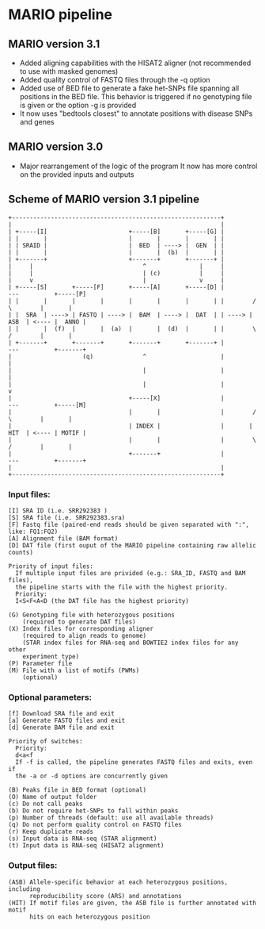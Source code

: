# MARIO pipeline

## MARIO version 3.1
* Added aligning capabilities with the HISAT2 aligner (not recommended to use with masked genomes)
* Added quality control of FASTQ files through the -q option
* Added use of BED file to generate a fake het-SNPs file spanning all positions
  in the BED file. This behavior is triggered if no genotyping file is given
  or the option -g is provided
* It now uses "bedtools closest" to annotate positions with disease SNPs and genes

## MARIO version 3.0
* Major rearrangement of the logic of the program
  It now has more control on the provided inputs and outputs


## Scheme of MARIO version 3.1 pipeline

```
+-----------------------------------------------------------+
|                                                           |
| +-----[I]                       +-----[B]       +-----[G] |
| |       |                       |       |       |       | |
| | SRAID |                       |  BED  | ----> |  GEN  | |
| |       |                       |       |  (b)  |       | |
| +-------+                       +-------+       +-------+ |
|     |                               ^               |     | 
|     |                               | (c)           |     |
|     v                               |               v     |
| +-----[S]       +-----[F]       +-----[A]       +-----[D] |          ---          +-----[P]
| |       |       |       |       |       |       |       | |        /     \        |       |
| |  SRA  | ----> | FASTQ | ----> |  BAM  | ----> |  DAT  | | ----> |  ASB  | <---- |  ANNO |
| |       |  (f)  |       |  (a)  |       |  (d)  |       | |        \     /        |       |
| +-------+       +-------+       +-------+       +-------+ |          ---          +-------+
|                    (q)              ^                     |           |
|                                     |                     |           |
|                                     |                     |           v
|                                 +-----[X]                 |          ---          +-----[M]
|                                 |       |                 |        /     \        |       |
|                                 | INDEX |                 |       |  HIT  | <---- | MOTIF |
|                                 |       |                 |        \     /        |       |
|                                 +-------+                 |          ---          +-------+
|                                                           |
+-----------------------------------------------------------+
```


### Input files:

```
[I] SRA ID (i.e. SRR292383 )
[S] SRA file (i.e. SRR292383.sra)
[F] Fastq file (paired-end reads should be given separated with ":", like: FQ1:FQ2)
[A] Alignment file (BAM format)
[D] DAT file (first ouput of the MARIO pipeline containing raw allelic counts)

Priority of input files:
  If multiple input files are privided (e.g.: SRA_ID, FASTQ and BAM files),
  the pipeline starts with the file with the highest priority.
  Priority:
  I<S<F<A<D (the DAT file has the highest priority)

(G) Genotyping file with heterozygous positions
    (required to generate DAT files)
(X) Index files for corresponding aligner
    (required to align reads to genome)
    (STAR index files for RNA-seq and BOWTIE2 index files for any other
    experiment type)
(P) Parameter file
(M) File with a list of motifs (PWMs)
    (optional)
```

### Optional parameters:

```
[f] Download SRA file and exit
[a] Generate FASTQ files and exit
[d] Generate BAM file and exit

Priority of switches:
  Priority:
  d<a<f
  If -f is called, the pipeline generates FASTQ files and exits, even if
  the -a or -d options are concurrently given

(B) Peaks file in BED format (optional)
(O) Name of output folder
(c) Do not call peaks
(b) Do not require het-SNPs to fall within peaks
(p) Number of threads (default: use all available threads)
(q) Do not perform quality control on FASTQ files
(r) Keep duplicate reads
(s) Input data is RNA-seq (STAR alignment)
(t) Input data is RNA-seq (HISAT2 alignment)
```


### Output files:

```
(ASB) Allele-specific behavior at each heterozygous positions, including
      reproducibility score (ARS) and annotations
(HIT) If motif files are given, the ASB file is further annotated with motif
      hits on each heterozygous position
```
